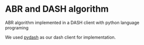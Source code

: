 # ABR and DASH algorithm

ABR algorithm implemented in a DASH client with python language programing

We used [pydash](https://github.com/mfcaetano/pydash) as our dash client for implementation.